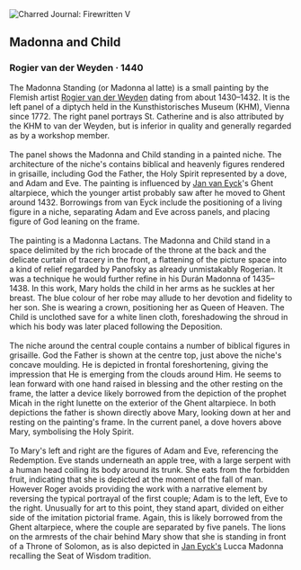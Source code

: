<div class="artwork-of-the-day">
  <div class="container">
    <div class="img-wrapper">
      <img
        src="https://uploads3.wikiart.org/images/rogier-van-der-weyden/madonna-and-child-6.jpg!Large.jpg"
        alt="Charred Journal: Firewritten V" />
    </div>
    <div class="artwork-detail">
      <div class="artwork-origin"> 
        <h2 class="artwork-name">Madonna and Child</h2>
        <h3 class="artist">
          Rogier van der Weyden
                    ·  1440
        </h3>
      </div>
      <p class="description">
        <span class="artwork-description-text ng-binding" ng-bind-html="viewModel.ArtworkOfTheDay.Description | unsafe">The Madonna Standing (or Madonna al latte) is a small painting by the Flemish artist <a target="_blank" href="/en/rogier-van-der-weyden">Rogier van der Weyden</a> dating from about 1430–1432. It is the left panel of a diptych held in the Kunsthistorisches Museum (KHM), Vienna since 1772. The right panel portrays St. Catherine and is also attributed by the KHM to van der Weyden, but is inferior in quality and generally regarded as by a workshop member.
<br>
<br>The panel shows the Madonna and Child standing in a painted niche. The architecture of the niche's contains biblical and heavenly figures rendered in grisaille, including God the Father, the Holy Spirit represented by a dove, and Adam and Eve. The painting is influenced by <a target="_blank" href="/en/jan-van-eyck">Jan van Eyck</a>'s Ghent altarpiece, which the younger artist probably saw after he moved to Ghent around 1432. Borrowings from van Eyck include the positioning of a living figure in a niche, separating Adam and Eve across panels, and placing figure of God leaning on the frame.
<br>
<br>The painting is a Madonna Lactans. The Madonna and Child stand in a space delimited by the rich brocade of the throne at the back and the delicate curtain of tracery in the front, a flattening of the picture space into a kind of relief regarded by Panofsky as already unmistakably Rogerian. It was a technique he would further refine in his Durán Madonna of 1435–1438. In this work, Mary holds the child in her arms as he suckles at her breast. The blue colour of her robe may allude to her devotion and fidelity to her son. She is wearing a crown, positioning her as Queen of Heaven. The Child is unclothed save for a white linen cloth, foreshadowing the shroud in which his body was later placed following the Deposition.
<br>
<br>The niche around the central couple contains a number of biblical figures in grisaille. God the Father is shown at the centre top, just above the niche's concave moulding. He is depicted in frontal foreshortening, giving the impression that He is emerging from the clouds around Him. He seems to lean forward with one hand raised in blessing and the other resting on the frame, the latter a device likely borrowed from the depiction of the prophet Micah in the right lunette on the exterior of the Ghent altarpiece. In both depictions the father is shown directly above Mary, looking down at her and resting on the painting's frame. In the current panel, a dove hovers above Mary, symbolising the Holy Spirit.
<br>
<br>To Mary's left and right are the figures of Adam and Eve, referencing the Redemption. Eve stands underneath an apple tree, with a large serpent with a human head coiling its body around its trunk. She eats from the forbidden fruit, indicating that she is depicted at the moment of the fall of man. However Roger avoids providing the work with a narrative element by reversing the typical portrayal of the first couple; Adam is to the left, Eve to the right. Unusually for art to this point, they stand apart, divided on either side of the imitation pictorial frame. Again, this is likely borrowed from the Ghent altarpiece, where the couple are separated by five panels. The lions on the armrests of the chair behind Mary show that she is standing in front of a Throne of Solomon, as is also depicted in <a target="_blank" href="/en/jan-van-eyck">Jan Eyck's</a> Lucca Madonna recalling the Seat of Wisdom tradition.</span>
                        <div class="text-shadow-container" ng-show="showShadow" style=""></div>
      </p>
    </div>
  </div>

</div>
